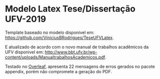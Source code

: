 # Modelo Latex Tese/Dissertação UFV-2019

Template baseado no modelo disponivel em: https://github.com/ViniciusBRodrigues/TeseUFVLatex.

E atualizado de acordo com o novo manual de trabalhos acadêmicos da UFV disponivel em: http://www.bbt.ufv.br/wp-content/uploads/ManualtrabalhosAcademicos.pdf.

Testado no [Overleaf](https://www.overleaf.com/), apresenta 22 mensagens de erros gerados no pacote appendix, porém não compromete a geração do PDF.
